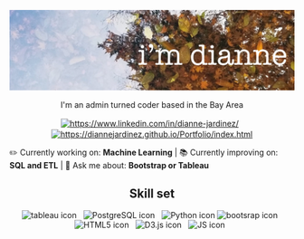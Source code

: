 
![](https://github.com/diannejardinez/diannejardinez/blob/master/sf-botanical-garden-jardinez.jpeg)

<p align = "center">I'm an admin turned coder based in the Bay Area </p>

<p align="center">
<a href="https://linkedin.com/in/dianne-jardinez/" target="blank"><img align="center" src="https://cdn.jsdelivr.net/npm/simple-icons@3.0.1/icons/linkedin.svg" alt="https://www.linkedin.com/in/dianne-jardinez/" title="Connect with me on LinkedIn" height="30" width="30" /></a> &nbsp;
<a href="https://diannejardinez.github.io/Portfolio/index.html" target="blank"><img align="center" src="https://cdn.jsdelivr.net/npm/simple-icons@3.0.1/icons/github.svg" alt="https://diannejardinez.github.io/Portfolio/index.html" title="Checkout my Portfolio with GitHub Pages" height="30" width="30" /></a>  
</p>


:pencil2: Currently working on: **Machine Learning** | 
:books: Currently improving on: **SQL and ETL** |
:speech_balloon: Ask me about: **Bootstrap or Tableau**
            

<h2 align="center"> Skill set </h2>
<p align="center">
<img src="https://cdn.jsdelivr.net/npm/simple-icons@3.0.1/icons/tableau.svg" alt="tableau icon" title="Tableau" height="30" width="30" /> &nbsp;
<img src="https://cdn.jsdelivr.net/npm/simple-icons@3.0.1/icons/postgresql.svg" alt="PostgreSQL icon" title="PostgreSQL" height="30" width="30" /> &nbsp;
<img src="https://cdn.jsdelivr.net/npm/simple-icons@3.0.1/icons/python.svg" alt="Python icon" title="Python 2.7 & 3" height="30" width="30" /> 
<img src="https://cdn.jsdelivr.net/npm/simple-icons@3.0.1/icons/bootstrap.svg" alt="bootsrap icon" title="Bootstrap 3 & 4" height="30" width="30" /> &nbsp;
<img src="https://cdn.jsdelivr.net/npm/simple-icons@3.0.1/icons/html5.svg" alt="HTML5 icon" title="HTML5" height="30" width="30" /> &nbsp;
<img src="https://cdn.jsdelivr.net/npm/simple-icons@3.0.1/icons/d3-dot-js.svg" alt="D3.js icon" title="D3.js" height="30" width="30" /> &nbsp;
<img src="https://cdn.jsdelivr.net/npm/simple-icons@3.0.1/icons/javascript.svg" alt="JS icon" title="JavaScript" height="30" width="30" /> &nbsp;
</p>

<!-- Plan to add
<p align="right"><img align="center" src="https://github-readme-stats.vercel.app/api/top-langs/?username=diannejardinez&layout=compact&hide=html" alt="diannejardinez" /></p>
-->

<!-- Profile GitHub Template 
**diannejardinez/diannejardinez** is a ✨ _special_ ✨ repository because its `README.md` (this file) appears on your GitHub profile.
Here are some ideas to get you started:
- 🔭 I’m currently working on ...
- 🌱 I’m currently learning ...
- 👯 I’m looking to collaborate on ...
- 🤔 I’m looking for help with ...
- 💬 Ask me about ...
- 📫 How to reach me: ...
- 😄 Pronouns: ...
- ⚡ Fun fact: ...
-->
